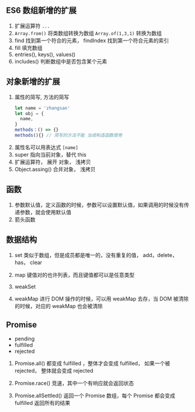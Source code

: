 ## ES6 数组新增的扩展

1. 扩展运算符 `...`
2. `Array.from()` 将类数组转换为数组 `Array.of(1,3,1)` 转换为数组
3. find 找到第一个符合的元素， findIndex 找到第一个符合元素的索引
4. fill 填充数组
5. entries(), keys(), values()
6. includes() 判断数组中是否包含某个元素

## 对象新增的扩展

1. 属性的简写, 方法的简写
   ```js
   let name = 'zhangsan'
   let obj = {
     name,
   }
   methods：() => {}
   methods(){} // 简写的方法不能 当成构造函数使用
   ```
2. 属性名可以用表达式 `[name]`
3. super 指向当前对象，替代 this
4. 扩展运算符， 展开 对象， 浅拷贝
5. Object.assing() 合并对象， 浅拷贝

## 函数

1. 参数默认值，定义函数的时候，参数可以设置默认值，如果调用的时候没有传递参数，就会使用默认值
2. 箭头函数

## 数据结构

1. set 类似于数组，但是成员都是唯一的，没有重复的值， add，delete，has， clear

2. map 键值对的也许列表，而且键值都可以是任意类型

3. weakSet
4. weakMap
   进行 DOM 操作的时候，可以用 weakMap 去存，当 DOM 被清除的时候，对应的 weakMap 也会被清除

## Promise

- pending
- fulfilled
- rejected

1. Promise.all()
   都变成 fulfilled ，整体才会变成 fulfilled， 如果一个被 rejected， 整体就会变成 rejected

2. Promise.race()
   竞速，其中一个有响应就会返回状态
3. Promise.allSettled()
   返回一个 Promise 数组，每个 Promise 都会变成 fulfilled
   返回所有的结果

